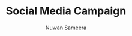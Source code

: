---
is_programmatic_layout_7: true
draft: false
title: "Social Media Campaign"
snippet: "Social Media Campaign"
image:
  src: /images/pseo/social-media-campaign.jpg
  alt: "Campaign process, project template, project management, team collaboration, productivity, task management"
publishDate: 2024-12-30
category: ""
author: "Nuwan Sameera"
tags:
  - "Teamplates"
  - "ProjectManagement"
  - "Team"
  - "Collaboration"
useCase: "Campaign process"
labels: ["Planning","Content Creation ","Execution ","Monitoring ","Analysis"  ]
phases: ["Campaign Strategy Development","Content Creation","Campaign Execution","Monitoring & Engagement","Analysis & Reporting","Follow-up & Optimization"]
tasks: ["Define the campaign objectives","Identify target audience and create audience personas","Choose the social media platforms to use","Develop a content calendar outlining posts, themes, and timings","Create engaging content (graphics, videos, copy) aligned with campaign goals","Set up tracking and analytics tools to measure campaign performance","Launch the campaign and schedule posts according to the content calendar","Monitor engagement and respond to comments and messages in real time" ]
description: "This template is designed to guide the planning, execution, and analysis of social media campaigns. It helps ensure cohesive messaging, audience engagement, and measurable results across various social media platforms."
related: ["competitive-analysis","user-experience-ux-design","email-marketing","quality-assurance-testing"]
---